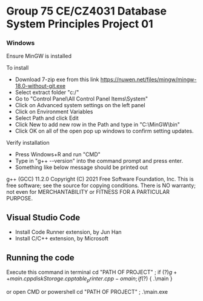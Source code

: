 # Group 75 CE/CZ4031 Database System Principles Project 01

### Windows

Ensure MinGW is installed

To install

- Download 7-zip exe from this link https://nuwen.net/files/mingw/mingw-18.0-without-git.exe
- Select extract folder "c:/"
- Go to "Control Panel\All Control Panel Items\System"
- Click on Advanced system settings on the left panel
- Click on Environment Variables
- Select Path and click Edit
- Click New to add new row in the Path and type in "C:\MinGW\bin"
- Click OK on all of the open pop up windows to confirm setting updates.

Verify installation

- Press Windows+R and run "CMD"
- Type in "g++ --version" into the command prompt and press enter.
- Something like below message should be printed out

g++ (GCC) 11.2.0
Copyright (C) 2021 Free Software Foundation, Inc.
This is free software; see the source for copying conditions. There is NO
warranty; not even for MERCHANTABILITY or FITNESS FOR A PARTICULAR PURPOSE.

## Visual Studio Code

- Install Code Runner extension, by Jun Han
- Install C/C++ extension, by Microsoft

## Running the code

Execute this command in terminal
cd "PATH OF PROJECT" ; if ($?) { g++ main.cpp diskStorage.cpp table_printer.cpp -o main  } ; if ($?) { .\main }

or
open CMD or powershell
cd "PATH OF PROJECT" ;
.\main.exe
